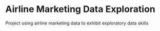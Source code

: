 # Airline Marketing Data Exploration
Project using airline marketing data to exhibit exploratory data skills
